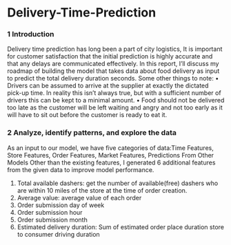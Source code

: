 # Delivery-Time-Prediction
### 1 Introduction

Delivery time prediction has long been a part of city logistics, It is important for customer satisfaction
that the initial prediction is highly accurate and that any delays are communicated effectively.
In this report, I’ll discuss my roadmap of building the model that takes data about food delivery
as input to predict the total delivery duration seconds.
Some other things to note:
• Drivers can be assumed to arrive at the supplier at exactly the dictated pick-up time. In
reality this isn’t always true, but with a sufficient number of drivers this can be kept to a
minimal amount.
• Food should not be delivered too late as the customer will be left waiting and angry and not
too early as it will have to sit out before the customer is ready to eat it.

### 2 Analyze, identify patterns, and explore the data

As an input to our model, we have five categories of data:Time Features, Store Features, Order
Features, Market Features, Predictions From Other Models
Other than the existing features, I generated 6 additional features from the given data to
improve model performance.
1. Total available dashers: get the number of available(free) dashers who are within 10 miles of
the store at the time of order creation.
2. Average value: average value of each order
3. Order submission day of week
4. Order submission hour
5. Order submission month
6. Estimated delivery duration: Sum of estimated order place duration store to consumer driving
duration
